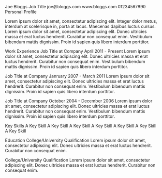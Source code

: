 <!DOCTYPE html>
<html>
<head>
<title>Joe Bloggs - Curriculum Vitae</title>
</head>
<body>
Joe Bloggs
Job Title
joe@bloggs.com
www.bloggs.com
01234567890
Personal Profile

Lorem ipsum dolor sit amet, consectetur adipiscing elit. Integer dolor metus, interdum at scelerisque in, porta at lacus. Maecenas dapibus luctus cursus. Lorem ipsum dolor sit amet, consectetur adipiscing elit. Donec ultricies massa et erat luctus hendrerit. Curabitur non consequat enim. Vestibulum bibendum mattis dignissim. Proin id sapien quis libero interdum porttitor.

Work Experience
Job Title at Company
April 2011 - Present
Lorem ipsum dolor sit amet, consectetur adipiscing elit. Donec ultricies massa et erat luctus hendrerit. Curabitur non consequat enim. Vestibulum bibendum mattis dignissim. Proin id sapien quis libero interdum porttitor.

Job Title at Company
Janruary 2007 - March 2011
Lorem ipsum dolor sit amet, consectetur adipiscing elit. Donec ultricies massa et erat luctus hendrerit. Curabitur non consequat enim. Vestibulum bibendum mattis dignissim. Proin id sapien quis libero interdum porttitor.

Job Title at Company
October 2004 - December 2006
Lorem ipsum dolor sit amet, consectetur adipiscing elit. Donec ultricies massa et erat luctus hendrerit. Curabitur non consequat enim. Vestibulum bibendum mattis dignissim. Proin id sapien quis libero interdum porttitor.

Key Skills
A Key Skill
A Key Skill
A Key Skill
A Key Skill
A Key Skill
A Key Skill
A Key Skill

Education
College/University
Qualification
Lorem ipsum dolor sit amet, consectetur adipiscing elit. Donec ultricies massa et erat luctus hendrerit. Curabitur non consequat enim.

College/University
Qualification
Lorem ipsum dolor sit amet, consectetur adipiscing elit. Donec ultricies massa et erat luctus hendrerit. Curabitur non consequat enim.


</body>

